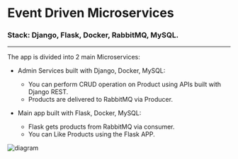 # Event Driven Microservices

### Stack: Django, Flask, Docker, RabbitMQ, MySQL.  

----------------------  

The app is divided into 2 main Microservices:  

- Admin Services built with Django, Docker, MySQL:  

  - You can perform CRUD operation on Product using APIs built with Django REST.  
  - Products are delivered to RabbitMQ via Producer.  
  
   
  
- Main app built with Flask, Docker, MySQL:  

  - Flask gets products from RabbitMQ via consumer.  
  - You can Like Products using the Flask APP.  
  
![diagram](https://user-images.githubusercontent.com/73492002/182219050-71557077-350e-4d31-b52d-a53c5e88948c.PNG)


